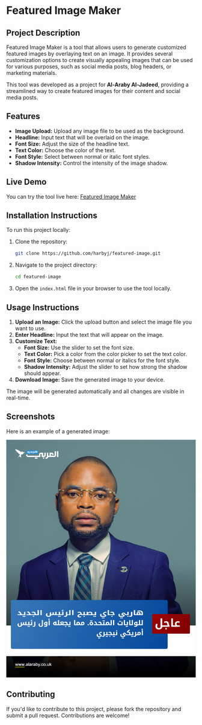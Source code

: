 # Featured Image Maker

## Project Description
Featured Image Maker is a tool that allows users to generate customized featured images by overlaying text on an image. It provides several customization options to create visually appealing images that can be used for various purposes, such as social media posts, blog headers, or marketing materials.

This tool was developed as a project for **Al-Araby Al-Jadeed**, providing a streamlined way to create featured images for their content and social media posts.

## Features
- **Image Upload:** Upload any image file to be used as the background.
- **Headline:** Input text that will be overlaid on the image.
- **Font Size:** Adjust the size of the headline text.
- **Text Color:** Choose the color of the text.
- **Font Style:** Select between normal or italic font styles.
- **Shadow Intensity:** Control the intensity of the image shadow.

## Live Demo
You can try the tool live here: [Featured Image Maker](https://harbyj.github.io/featured-image)

## Installation Instructions
To run this project locally:

1. Clone the repository:
    ```bash
    git clone https://github.com/harbyj/featured-image.git
    ```
2. Navigate to the project directory:
    ```bash
    cd featured-image
    ```
3. Open the `index.html` file in your browser to use the tool locally.

## Usage Instructions
1. **Upload an Image:** Click the upload button and select the image file you want to use.
2. **Enter Headline:** Input the text that will appear on the image.
3. **Customize Text:**
   - **Font Size:** Use the slider to set the font size.
   - **Text Color:** Pick a color from the color picker to set the text color.
   - **Font Style:** Choose between normal or italics for the font style.
   - **Shadow Intensity:** Adjust the slider to set how strong the shadow should appear.
4. **Download Image:** Save the generated image to your device.

The image will be generated automatically and all changes are visible in real-time.

## Screenshots
Here is an example of a generated image:

![Sample Featured Image](./Featured_image_sample.png)

## Contributing
If you'd like to contribute to this project, please fork the repository and submit a pull request. Contributions are welcome!
